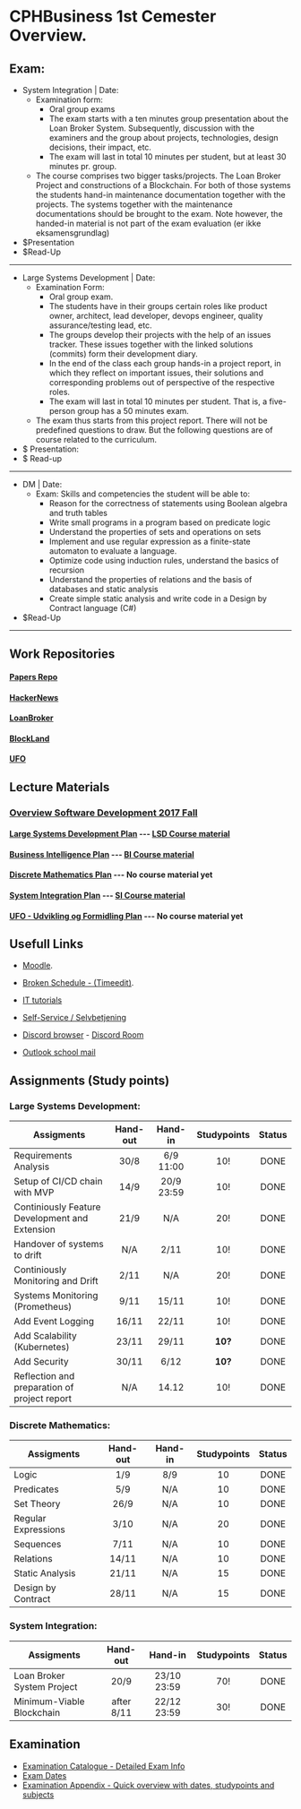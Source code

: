 # CPHBusiness 1st Cemester Overview.

## Exam:
* System Integration | Date: 
   * Examination form: 
     * Oral group exams 
     * The exam starts with a ten minutes group presentation about the Loan Broker System. Subsequently, discussion with the examiners and the group about projects, technologies, design decisions, their impact, etc.
     * The exam will last in total 10 minutes per student, but at least 30 minutes pr. group.
   * The course comprises two bigger tasks/projects. The Loan Broker Project and constructions of a   Blockchain. For both of those systems the students hand-in maintenance documentation together with the projects. The systems together with the maintenance documentations should be brought to the exam. Note however, the handed-in material is not part of the exam evaluation (er ikke eksamensgrundlag)
 * $Presentation
 * $Read-Up
 
-----------
 
*  Large Systems Development | Date:
    * Examination Form:
      * Oral group exam.
      * The students have in their groups certain roles like product owner, architect, lead developer, devops engineer, quality assurance/testing lead, etc.
      * The groups develop their projects with the help of an issues tracker. These issues together with the linked solutions (commits) form their development diary. 
      * In the end of the class each group hands-in a project report, in which they reflect on important issues, their solutions and corresponding problems out of perspective of the respective roles.
      * The exam will last in total 10 minutes per student. That is, a five-person group has a 50 minutes exam.
    * The exam thus starts from this project report. There will not be predefined questions to draw. But the following questions are of course related to the curriculum.
  * $ Presentation:
  * $ Read-up
    
----------

* DM | Date:
  * Exam: Skills and competencies the student will be able to:
    * Reason for the correctness of statements using Boolean algebra and truth tables
    * Write small programs in a program based on predicate logic
    * Understand the properties of sets and operations on sets
    * Implement and use regular expression as a finite-state automaton to evaluate a language.
    * Optimize code using induction rules, understand the basics of recursion 
    * Understand the properties of relations and the basis of databases and static analysis
    * Create simple static analysis and write code in a Design by Contract language (C#)
* $Read-Up

-----------

## Work Repositories

#### [Papers Repo](https://github.com/DanielHauge/CPHBusiness_Papers)
#### [HackerNews](https://github.com/DanielHauge/HackerNews-Grp8)
#### [LoanBroker](https://github.com/Retroperspect/LoanBroker-Group8)
#### [BlockLand](https://github.com/DanielHauge/BlockLand)
#### [UFO](https://github.com/Retroperspect/UFO_blog)

## Lecture Materials

### [Overview Software Development 2017 Fall](https://datsoftlyngby.github.io/soft2017fall/)
#### [Large Systems Development Plan](https://datsoftlyngby.github.io/soft2017fall/LSD_plan.html) --- [LSD Course material](https://github.com/datsoftlyngby/soft2017fall-lsd-teaching-material)
#### [Business Intelligence Plan](https://datsoftlyngby.github.io/soft2017fall/BI_plan.html) --- [BI Course material](https://github.com/datsoftlyngby/soft2017fall-business-intelligence-teaching-material)
#### [Discrete Mathematics Plan](https://datsoftlyngby.github.io/soft2017fall/DM_plan.html) --- No course material yet
#### [System Integration Plan](https://datsoftlyngby.github.io/soft2017fall/SI_plan.html) --- [SI Course material](https://github.com/datsoftlyngby/soft2017fall-system-integration-teaching-material)
#### [UFO - Udvikling og Formidling Plan](https://datsoftlyngby.github.io/soft2017fall/UFO_plan.html) --- No course material yet

## Usefull Links
- [Moodle](https://cphbusiness.mrooms.net/).

- [Broken Schedule - (Timeedit)](https://dk.timeedit.net/web/cphbusiness/db1/student/riqv6Q5cf2XZ4qQy7b75ZQ7061ZmZ3ZrQ5qYQYQQ7Yo7o.html).

- [IT tutorials](https://www.cphbusiness.dk/guides)

- [Self-Service / Selvbetjening](https://selvbetjening.cphbusiness.dk/loggedin/default.aspx)

- [Discord browser](https://discordapp.com/) - [Discord Room](https://discord.gg/PPdSD6)

- [Outlook school mail](https://outlook.office.com)

## Assignments (Study points)
### Large Systems Development:
| Assigments    | Hand-out  | Hand-in       | Studypoints | Status    |     
| ------------- |:---------:|:-------------:|:-----------:|:---------:|
| Requirements Analysis                          | 30/8  |  6/9 11:00 | 10! | DONE
| Setup of CI/CD chain with MVP                  | 14/9  | 20/9 23:59 | 10! | DONE
| Continiously Feature Development and Extension | 21/9  | N/A        | 20! | DONE
| Handover of systems to drift                   | N/A   | 2/11       | 10! | DONE
| Continiously Monitoring and Drift              | 2/11  | N/A        | 20! | DONE
| Systems Monitoring (Prometheus)                | 9/11  | 15/11      | 10! | DONE
| Add Event Logging                              | 16/11 | 22/11      | 10! | DONE
| Add Scalability (Kubernetes)                   | 23/11 | 29/11      | **10?** | DONE
| Add Security                                   | 30/11 | 6/12       | **10?** | DONE
| Reflection and preparation of project report   | N/A   | 14.12      | 10! | DONE
### Discrete Mathematics:
| Assigments    | Hand-out  | Hand-in       | Studypoints | Status    |     
| ------------- |:---------:|:-------------:|:-----------:|:---------:|
| Logic               | 1/9   | 8/9 | 10 | DONE
| Predicates          | 5/9   | N/A | 10 | DONE
| Set Theory          | 26/9  | N/A | 10 | DONE
| Regular Expressions | 3/10  | N/A | 20 | DONE
| Sequences           | 7/11  | N/A | 10 | DONE
| Relations           | 14/11 | N/A | 10 | DONE
| Static Analysis     | 21/11 | N/A | 15 | DONE
| Design by Contract  | 28/11 | N/A | 15 | DONE
### System Integration:
| Assigments    | Hand-out  | Hand-in       | Studypoints | Status    |     
| ------------- |:---------:|:-------------:|:-----------:|:---------:|
| Loan Broker System Project | 20/9       | 23/10 23:59 | 70! | DONE
| Minimum-Viable Blockchain  | after 8/11 | 22/12 23:59 | 30! | DONE


## Examination
 - [Examination Catalogue - Detailed Exam Info](https://efif.sharepoint.com/sites/cph/Lyngby/_layouts/15/guestaccess.aspx?docid=08359e3281bab4316ba686686597ccd1d&authkey=Ac1u0VczZABKH9DV3hOjgPg)
 - [Exam Dates](https://efif.sharepoint.com/sites/cph/administration/Delte%20dokumenter/Forms/AllItems.aspx?slrid=4eb62f9e%2D207a%2D4000%2D9744%2D3d43d96fbc9e&FolderCTID=0x012000437000E408CA634F9A84CCEB47B34920&id=%2Fsites%2Fcph%2Fadministration%2FDelte%20dokumenter%2FStudieadministration%2FEksamen%2FTil%20Moodle%2FLyngby%2FSoftwareudvikling%20%2D%20Software%20Development%2F1st%20%26%202nd%20semester%2FEksamensdatoer%20SOFT%201%2E%262%2E%20semester%2Epdf&parent=%2Fsites%2Fcph%2Fadministration%2FDelte%20dokumenter%2FStudieadministration%2FEksamen%2FTil%20Moodle%2FLyngby%2FSoftwareudvikling%20%2D%20Software%20Development%2F1st%20%26%202nd%20semester)
 - [Examination Appendix - Quick overview with dates, studypoints and subjects](https://efif.sharepoint.com/sites/cph/Lyngby/_layouts/15/guestaccess.aspx?docid=056aa4bea28034c589122bb4ac5d36f16&authkey=AU-b7BlriEhRLwGW8fRbKlk)

